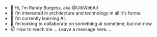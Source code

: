 - 👋 Hi, I’m Randy Burgess, aka @UltiWebAlt
- 👀 I’m interested in architecture and technology in all it's forms.
- 🌱 I’m currently learning AI.
- 💞️ I’m looking to collaborate on something at sometime, but not now
- 📫 How to reach me ... Leave a message here....

<!---
UltiWebAlt/UltiWebAlt is a ✨ special ✨ repository because its `README.md` (this file) appears on your GitHub profile.
You can click the Preview link to take a look at your changes.
--->
